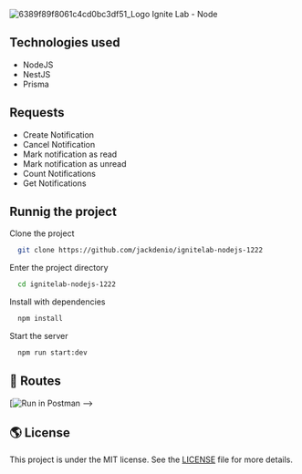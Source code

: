 ![6389f89f8061c4cd0bc3df51_Logo Ignite Lab - Node](https://user-images.githubusercontent.com/1002270/208107640-b14f9d8d-7f8b-4718-a5c1-58f82bbbbc4c.svg)


##  Technologies used

-  NodeJS
-  NestJS
-  Prisma

## Requests

 - Create Notification
 - Cancel Notification
 - Mark notification as read
 - Mark notification as unread
 - Count Notifications
 - Get Notifications

## Runnig the project

Clone the project

```bash
  git clone https://github.com/jackdenio/ignitelab-nodejs-1222
```

Enter the project directory

```bash
  cd ignitelab-nodejs-1222
```

Install with dependencies

```bash
  npm install
```

Start the server

```bash
  npm run start:dev
```



## 📝 Routes

[![Run in Postman](https://www.postman.com/deniodev/workspace/todev/collection/6504447-bd883238-fafb-4dda-899b-67c2f212f740?action=share&creator=6504447) -->

## 🌎 License

This project is under the MIT license. See the [LICENSE](https://choosealicense.com/licenses/mit/) file for more details.